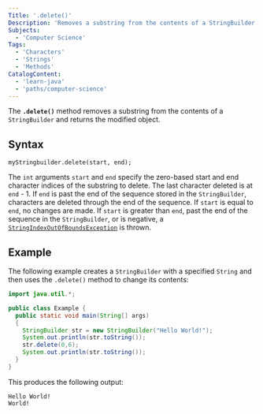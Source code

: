```yaml
---
Title: '.delete()'
Description: 'Removes a substring from the contents of a StringBuilder and returns the modified object.'
Subjects:
  - 'Computer Science'
Tags:
  - 'Characters'
  - 'Strings'
  - 'Methods'
CatalogContent:
  - 'learn-java'
  - 'paths/computer-science'
---
```


The **`.delete()`** method removes a substring from the contents of a `StringBuilder` and returns the modified object.

## Syntax

```pseudo
myStringbuilder.delete(start, end);
```

The `int` arguments `start` and `end` specify the zero-based start and end character indices of the substring to delete. The last character deleted is at `end` - 1. If `end` is past the end of the sequence stored in the `StringBuilder`, characters are deleted through the end of the sequence. If `start` is equal to `end`, no changes are made. If `start` is greater than `end`, past the end of the sequence in the `StringBuilder`, or is negative, a [`StringIndexOutOfBoundsException`](https://www.codecademy.com/resources/docs/java/errors/stringindexoutofboundsexception) is thrown.

## Example

The following example creates a `StringBuilder` with a specified `String` and then uses the `.delete()` method to change its contents:

```java
import java.util.*;

public class Example {
  public static void main(String[] args)
  {
    StringBuilder str = new StringBuilder("Hello World!");
    System.out.println(str.toString());
    str.delete(0,6);
    System.out.println(str.toString());
  }
}
```

This produces the following output:

```shell
Hello World!
World!
```
